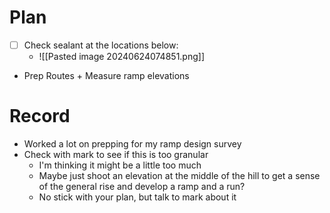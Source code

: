 # Plan
- [ ]  Check sealant at the locations below:
	- ![[Pasted image 20240624074851.png]]
- Prep Routes + Measure ramp elevations
# Record
- Worked a lot on prepping for my ramp design survey
- Check with mark to see if this is too granular
	- I'm thinking it might be a little too much
	- Maybe just shoot an elevation at the middle of the hill to get a sense of the general rise and develop a ramp and a run?
	- No stick with your plan, but talk to mark about it
